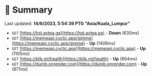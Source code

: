 # 📖 Summary
Last updated: **14/6/2023, 5:54:39 PTG "Asia/Kuala_Lumpur"**

- `GET` [https://hst.aytea.ga](https://hst.aytea.ga) - **Down** (630ms)
- `GET` [https://memeapi.cyclic.app/gimme](https://memeapi.cyclic.app/gimme) - **Up** (1408ms)
- `GET` [https://memeapi.cyclic.app](https://memeapi.cyclic.app) - **Up** (1105ms)
- `GET` [https://klik.ml/health](https://klik.ml/health) - **Up** (664ms)
- `GET` [https://dumb.onrender.com](https://dumb.onrender.com) - **Up** (871ms)

